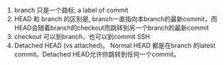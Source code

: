 # 
1. branch 只是一个路标, a label of commit
2. HEAD 和 branch 的区别是, branch一直指向本branch的最新commit，而HEAD会随着branch的checkout而跳转到另一个branch的最新commit
3. checkout 可以到branch，也可以到commit SSH
4. Detached HEAD (vs attached)。 Normal HEAD 都是在branch 的latest commit。Detached HEAD允许你跳转到任何一个commit。
